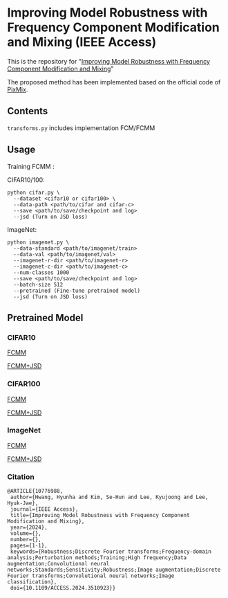# Improving Model Robustness with Frequency Component Modification and Mixing (IEEE Access)

This is the repository for "[Improving Model Robustness with Frequency Component Modification and Mixing](https://doi.org/10.1109/ACCESS.2024.3510923)"  

The proposed method has been implemented based on the official code of [PixMix](https://github.com/andyzoujm/pixmix/tree/main).


## Contents

`transforms.py` includes implementation FCM/FCMM

## Usage

Training FCMM :

CIFAR10/100: 
  ```
  python cifar.py \
    --dataset <cifar10 or cifar100> \
    --data-path <path/to/cifar and cifar-c> 
    --save <path/to/save/checkpoint and log>
    --jsd (Turn on JSD loss)
  ```


ImageNet: 
  ```
  python imagenet.py \
    --data-standard <path/to/imagenet/train>
    --data-val <path/to/imagenet/val>
    --imagenet-r-dir <path/to/imagenet-r>
    --imagenet-c-dir <path/to/imagenet-c>
    --num-classes 1000
    --save <path/to/save/checkpoint and log>
    --batch-size 512
    --pretrained (Fine-tune pretrained model)
    --jsd (Turn on JSD loss)
  ```

## Pretrained Model
### CIFAR10
[FCMM](https://drive.google.com/drive/folders/1yZtj0qJO-R5z_51kp-_D9i5gi6BaY-8U?usp=drive_link)

[FCMM+JSD](https://drive.google.com/drive/folders/1-4qt1k7-ttVxxx0MWtV_zqbyWob1cJfE?usp=drive_link)
### CIFAR100
[FCMM](https://drive.google.com/drive/folders/1IBEs8CIAfCuNxbdR0d8SgNSEGE6Kenqi?usp=drive_link)

[FCMM+JSD](https://drive.google.com/drive/folders/16O8eeWqJaC1_JGC6-VTGA0sXiQ0k9F6a?usp=drive_link)
### ImageNet
[FCMM](https://drive.google.com/drive/folders/1NBIf2nhQUk3YtoND6EWfgVksj56zTWnh?usp=drive_link)

[FCMM+JSD](https://drive.google.com/drive/folders/1lURevGgfIsYhimSrujDYbYEx82fvQFfK?usp=drive_link)

### Citation
 ```
@ARTICLE{10776988,
  author={Hwang, Hyunha and Kim, Se-Hun and Lee, Kyujoong and Lee, Hyuk-Jae},
  journal={IEEE Access}, 
  title={Improving Model Robustness with Frequency Component Modification and Mixing}, 
  year={2024},
  volume={},
  number={},
  pages={1-1},
  keywords={Robustness;Discrete Fourier transforms;Frequency-domain analysis;Perturbation methods;Training;High frequency;Data augmentation;Convolutional neural networks;Standards;Sensitivity;Robustness;Image augmentation;Discrete Fourier transforms;Convolutional neural networks;Image classification},
  doi={10.1109/ACCESS.2024.3510923}}

 ```
